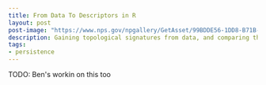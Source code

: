 ```yaml
---
title: From Data To Descriptors in R
layout: post
post-image: "https://www.nps.gov/npgallery/GetAsset/99BDDE56-1DD8-B71B-0BF0D34E843D9014/proxy/hires?"
description: Gaining topological signatures from data, and comparing them
tags:
- persistence
---
```


TODO: Ben's workin on this too